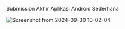 Submission Akhir Aplikasi Android Sederhana<br>

![Screenshot from 2024-09-30 10-02-04](https://github.com/user-attachments/assets/84299efa-36a2-48ec-98b5-ee1fcbd0b6df)
